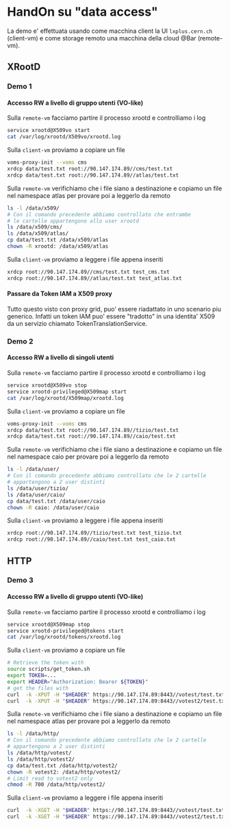 # HandOn su "data access"

La demo e' effettuata usando come macchina client la UI `lxplus.cern.ch` (client-vm) e come storage remoto una macchina della cloud @Bar (remote-vm).

## XRootD

### Demo 1
#### Accesso RW a livello di gruppo utenti (VO-like)

Sulla `remote-vm` facciamo partire il processo xrootd e controlliamo i log

```bash
service xrootd@X509vo start
cat /var/log/xrootd/X509vo/xrootd.log
```

Sulla `client-vm` proviamo a copiare un file 

```bash
voms-proxy-init --voms cms
xrdcp data/test.txt root://90.147.174.89//cms/test.txt
xrdcp data/test.txt root://90.147.174.89//atlas/test.txt
```

Sulla `remote-vm` verifichiamo che i file siano a destinazione e copiamo un file nel namespace atlas per provare poi a leggerlo da remoto

```bash
ls -l /data/x509/
# Con il comando precedente abbiamo controllato che entrambe
# le cartelle appartengono allo user xrootd
ls /data/x509/cms/
ls /data/x509/atlas/
cp data/test.txt /data/x509/atlas
chown -R xrootd: /data/x509/atlas
```

Sulla `client-vm` proviamo a leggere i file appena inseriti

```bash
xrdcp root://90.147.174.89//cms/test.txt test_cms.txt
xrdcp root://90.147.174.89//atlas/test.txt test_atlas.txt
```

#### Passare da Token IAM a X509 proxy

Tutto questo visto con proxy grid, puo' essere riadattato in uno scenario piu generico.
Infatti un token IAM puo' essere "tradotto" in una identita' X509 da un servizio chiamato TokenTranslationService.

### Demo 2
#### Accesso RW a livello di singoli utenti

Sulla `remote-vm` facciamo partire il processo xrootd e controlliamo i log

```bash
service xrootd@X509vo stop
service xrootd-privileged@X509map start
cat /var/log/xrootd/X509map/xrootd.log
```

Sulla `client-vm` proviamo a copiare un file

```bash
voms-proxy-init --voms cms
xrdcp data/test.txt root://90.147.174.89//tizio/test.txt
xrdcp data/test.txt root://90.147.174.89//caio/test.txt
```

Sulla `remote-vm` verifichiamo che i file siano a destinazione e copiamo un file nel namespace caio per provare poi a leggerlo da remoto

```bash
ls -l /data/user/
# Con il comando precedente abbiamo controllato che le 2 cartelle
# appartengono a 2 user distinti
ls /data/user/tizio/
ls /data/user/caio/
cp data/test.txt /data/user/caio
chown -R caio: /data/user/caio
```

Sulla `client-vm` proviamo a leggere i file appena inseriti

```bash
xrdcp root://90.147.174.89//tizio/test.txt test_tizio.txt
xrdcp root://90.147.174.89//caio/test.txt test_caio.txt
```


## HTTP

### Demo 3
#### Accesso RW a livello di gruppo utenti (VO-like)

Sulla `remote-vm` facciamo partire il processo xrootd e controlliamo i log

```bash
service xrootd@X509map stop
service xrootd-privileged@tokens start
cat /var/log/xrootd/tokens/xrootd.log
```

Sulla `client-vm` proviamo a copiare un file

```bash
# Retrieve the token with
source scripts/get_token.sh
export TOKEN=...
export HEADER="Authorization: Bearer ${TOKEN}"
# get the files with 
curl  -k -XPUT -H "$HEADER" https://90.147.174.89:8443//votest/test.txt --data-urlencode @data/test.txt
curl  -k -XPUT -H "$HEADER" https://90.147.174.89:8443//votest2/test.txt --data-urlencode @data/test.txt
```

Sulla `remote-vm` verifichiamo che i file siano a destinazione e copiamo un file nel namespace atlas per provare poi a leggerlo da remoto

```bash
ls -l /data/http/
# Con il comando precedente abbiamo controllato che le 2 cartelle
# appartengono a 2 user distinti
ls /data/http/votest/
ls /data/http/votest2/
cp data/test.txt /data/http/votest2/
chown -R votest2: /data/http/votest2/
# Limit read to votest2 only
chmod -R 700 /data/http/votest2/
```

Sulla `client-vm` proviamo a leggere i file appena inseriti

```bash
curl  -k -XGET -H "$HEADER" https://90.147.174.89:8443//votest/test.txt
curl  -k -XGET -H "$HEADER" https://90.147.174.89:8443//votest2/test.txt
```
